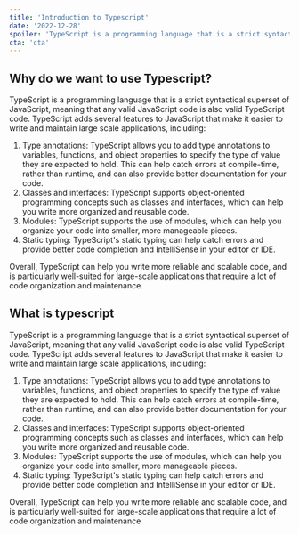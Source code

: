```yaml
---
title: 'Introduction to Typescript'
date: '2022-12-28'
spoiler: 'TypeScript is a programming language that is a strict syntactical superset of JavaScript, meaning that any valid JavaScript code is also valid TypeScript code. TypeScript adds several features to JavaScript that make it easier to write and maintain large scale applications, including...'
cta: 'cta'
---
```

## Why do we want to use Typescript?

TypeScript is a programming language that is a strict syntactical superset of JavaScript, meaning that any valid JavaScript code is also valid TypeScript code. TypeScript adds several features to JavaScript that make it easier to write and maintain large scale applications, including:

1. Type annotations: TypeScript allows you to add type annotations to variables, functions, and object properties to specify the type of value they are expected to hold. This can help catch errors at compile-time, rather than runtime, and can also provide better documentation for your code.
2. Classes and interfaces: TypeScript supports object-oriented programming concepts such as classes and interfaces, which can help you write more organized and reusable code.
3. Modules: TypeScript supports the use of modules, which can help you organize your code into smaller, more manageable pieces.
4. Static typing: TypeScript's static typing can help catch errors and provide better code completion and IntelliSense in your editor or IDE.

Overall, TypeScript can help you write more reliable and scalable code, and is particularly well-suited for large-scale applications that require a lot of code organization and maintenance.



## What is typescript

TypeScript is a programming language that is a strict syntactical superset of JavaScript, meaning that any valid JavaScript code is also valid TypeScript code. TypeScript adds several features to JavaScript that make it easier to write and maintain large scale applications, including:

1. Type annotations: TypeScript allows you to add type annotations to variables, functions, and object properties to specify the type of value they are expected to hold. This can help catch errors at compile-time, rather than runtime, and can also provide better documentation for your code.
2. Classes and interfaces: TypeScript supports object-oriented programming concepts such as classes and interfaces, which can help you write more organized and reusable code.
3. Modules: TypeScript supports the use of modules, which can help you organize your code into smaller, more manageable pieces.
4. Static typing: TypeScript's static typing can help catch errors and provide better code completion and IntelliSense in your editor or IDE.

Overall, TypeScript can help you write more reliable and scalable code, and is particularly well-suited for large-scale applications that require a lot of code organization and maintenance
